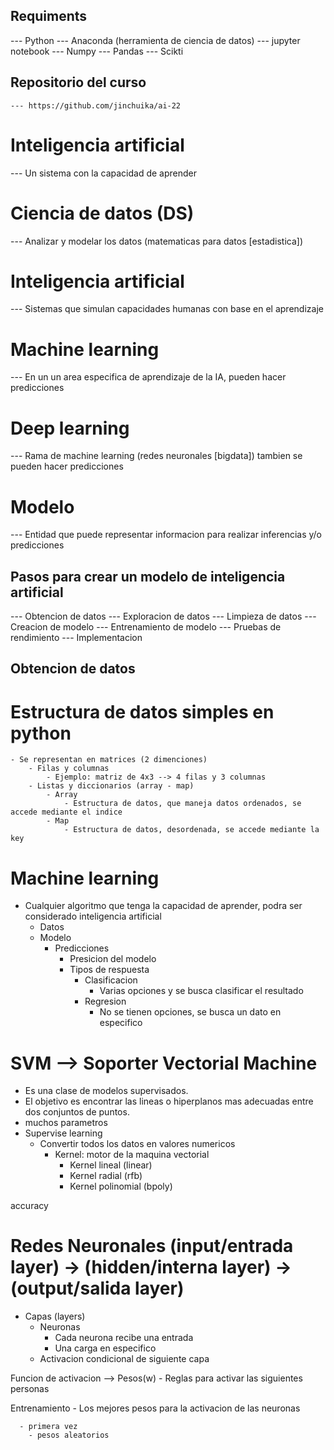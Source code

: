 ## Requiments
  --- Python
  --- Anaconda (herramienta de ciencia de datos)
  --- jupyter notebook
  --- Numpy
  --- Pandas
  --- Scikti

## Repositorio del curso
    --- https://github.com/jinchuika/ai-22

# Inteligencia artificial
  --- Un sistema con la capacidad de aprender

# Ciencia de datos (DS)
  --- Analizar y modelar los datos (matematicas para datos [estadistica])
# Inteligencia artificial
  --- Sistemas que simulan capacidades humanas con base en el aprendizaje
# Machine learning
  --- En un un area especifica de aprendizaje de la IA, pueden hacer predicciones
# Deep learning
  --- Rama de machine learning (redes neuronales [bigdata]) tambien se pueden hacer predicciones

# Modelo
  --- Entidad que puede representar informacion para realizar inferencias y/o predicciones


## Pasos para crear un modelo de inteligencia artificial

--- Obtencion de datos
--- Exploracion de datos
--- Limpieza de datos
--- Creacion de modelo
--- Entrenamiento de modelo
--- Pruebas de rendimiento
--- Implementacion

## Obtencion de datos
  # Estructura de datos simples en python
    - Se representan en matrices (2 dimenciones)
        - Filas y columnas 
            - Ejemplo: matriz de 4x3 --> 4 filas y 3 columnas
        - Listas y diccionarios (array - map)
            - Array
                - Estructura de datos, que maneja datos ordenados, se accede mediante el indice
            - Map
                - Estructura de datos, desordenada, se accede mediante la key

# Machine learning
- Cualquier algoritmo que tenga la capacidad de aprender, podra ser considerado inteligencia artificial
  - Datos
  - Modelo
    - Predicciones
      - Presicion del modelo
      - Tipos de respuesta
        - Clasificacion
          - Varias opciones y se busca clasificar el resultado
        - Regresion
          - No se tienen opciones, se busca un dato en especifico 


# SVM --> Soporter Vectorial Machine
- Es una clase de modelos supervisados.
- El objetivo es encontrar las lineas o hiperplanos mas adecuadas entre dos conjuntos de puntos.
- muchos parametros
- Supervise learning
  - Convertir todos los datos en valores numericos
    - Kernel: motor de la maquina vectorial 
      - Kernel lineal (linear)
      - Kernel radial (rfb)
      - Kernel polinomial (bpoly)

accuracy
# Redes Neuronales (input/entrada layer) -> (hidden/interna layer) -> (output/salida layer)
  - Capas (layers)
    - Neuronas
      - Cada neurona recibe una entrada
      - Una carga en especifico
    - Activacion condicional de siguiente capa

  Funcion de activacion --> Pesos(w)
    - Reglas para activar las siguientes personas

  Entrenamiento
    - Los mejores pesos para la activacion de las neuronas

      - primera vez 
        - pesos aleatorios
